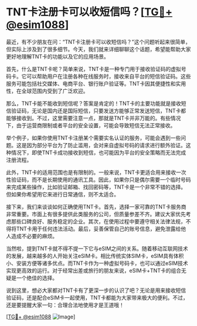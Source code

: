 # TNT卡注册卡可以收短信吗？[[TG💪+ @esim1088](https://t.me/s/esim1088)]

最近，有不少朋友在问：“TNT卡注册卡可以收短信吗？”这个问题听起来很简单，但实际上涉及到了很多细节。今天，我们就来详细聊聊这个话题，希望能帮助大家更好地理解TNT卡的功能以及它的应用场景。

首先，什么是TNT卡呢？简单来说，TNT卡是一种专门用于接收验证码的虚拟号码卡。它可以帮助用户在注册各种在线服务时，接收来自平台的短信验证码。这些服务可能包括社交媒体、电商平台、银行账户验证等。TNT卡因其便捷性和实用性，在全球范围内受到了广泛欢迎。

那么，TNT卡能不能收到短信呢？答案是肯定的！TNT卡的主要功能就是接收短信验证码，无论是国内还是国际短信，只要发送方能够正常发送短信，TNT卡都能够接收到。不过，这里需要注意一点，那就是TNT卡并非万能的。有些情况下，由于运营商限制或者平台的安全设置，可能会导致短信无法正常接收。

举个例子，如果你使用TNT卡注册某个需要实名认证的服务，可能会遇到一些问题。这是因为部分平台为了防止滥用，会对来自虚拟号码的请求进行额外验证。这种情况下，即使TNT卡成功接收到短信，也可能因为平台的安全策略而无法完成注册流程。

此外，TNT卡的适用范围也是有限制的。一般来说，TNT卡更适合用来接收一次性验证码，而不是长期使用的通讯工具。因此，如果你只是偶尔需要一个临时号码来完成某些操作，比如验证邮箱、找回密码等，TNT卡是一个非常不错的选择。但如果你希望用它来进行日常通信，则不太适合。

接下来，我们来谈谈如何正确使用TNT卡。首先，选择一家可靠的TNT卡服务商非常重要。市面上有很多提供此类服务的公司，但质量参差不齐。建议大家优先考虑那些口碑良好、服务稳定的企业。其次，在使用过程中要遵守相关法律法规，不得将TNT卡用于任何违法活动。最后，妥善保管自己的账号信息，避免泄露给他人造成不必要的麻烦。

当然啦，提到TNT卡就不得不提一下它与eSIM之间的关系。随着移动互联网技术的发展，越来越多的人开始关注eSIM卡。相比传统实体SIM卡，eSIM具有体积小、安装方便等诸多优点。而TNT卡作为一种虚拟号码卡，也可以通过eSIM技术实现更高效的运行。对于经常出差或旅行的朋友来说，eSIM卡+TNT卡的组合无疑是一个绝佳的选择。

说到这里，想必大家都对TNT卡有了更深一步的认识了吧？无论是用来接收短信验证码，还是配合eSIM卡一起使用，TNT卡都能为大家带来极大的便利。不过，还是要提醒大家一句：合理合法地使用才是王道哦！

[[TG💪+ @esim1088](https://t.me/s/esim1088) ![Image](https://i.postimg.cc/4NQfJmqS/Snipaste-2025-05-13-00-14-12.png)]